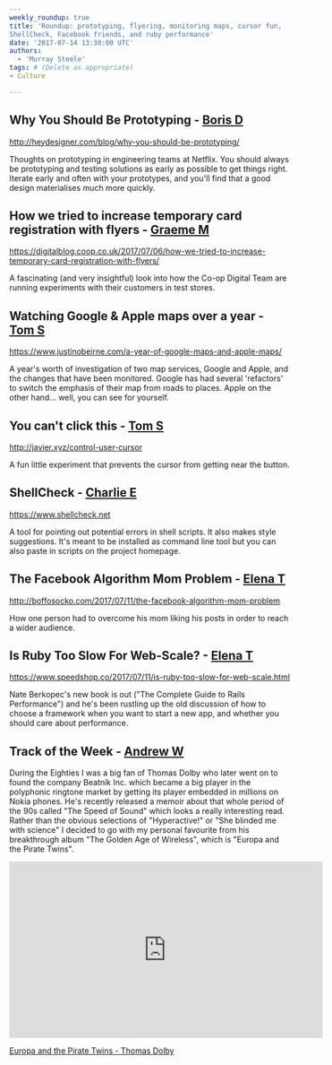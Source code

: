 ```yaml
---
weekly_roundup: true
title: 'Roundup: prototyping, flyering, monitoring maps, cursor fun, 
ShellCheck, Facebook friends, and ruby performance'
date: '2017-07-14 13:30:00 UTC'
authors:
  - 'Murray Steele'
tags: # (Delete as appropriate)
- Culture

---
```


## Why You Should Be Prototyping - [Boris D](/people#boris-divjak)

http://heydesigner.com/blog/why-you-should-be-prototyping/

Thoughts on prototyping in engineering teams at Netflix. You should always
be prototyping and testing solutions as early as possible to get things
right. Iterate early and often with your prototypes, and you'll find that
a good design materialises much more quickly.

## How we tried to increase temporary card registration with flyers - [Graeme M](/people#graeme-mccubbin)

https://digitalblog.coop.co.uk/2017/07/06/how-we-tried-to-increase-temporary-card-registration-with-flyers/

A fascinating (and very insightful) look into how the Co-op Digital Team
are running experiments with their customers in test stores.

## Watching Google & Apple maps over a year - [Tom S](/people#tom-sabin)

https://www.justinobeirne.com/a-year-of-google-maps-and-apple-maps/

A year's worth of investigation of two map services, Google and Apple, and
the changes that have been monitored. Google has had several 'refactors'
to switch the emphasis of their map from roads to places. Apple on the
other hand... well, you can see for yourself.

## You can't click this - [Tom S](/people#tom-sabin)

http://javier.xyz/control-user-cursor

A fun little experiment that prevents the cursor from getting near the
button.

## ShellCheck - [Charlie E](/people#charlie-egan)

https://www.shellcheck.net

A tool for pointing out potential errors in shell scripts. It also makes
style suggestions. It's meant to be installed as command line tool but you
can also paste in scripts on the project homepage.

## The Facebook Algorithm Mom Problem - [Elena T](/people#elena-tanasoiu)

http://boffosocko.com/2017/07/11/the-facebook-algorithm-mom-problem

How one person had to overcome his mom liking his posts in order to reach
a wider audience.

## Is Ruby Too Slow For Web-Scale? - [Elena T](/people#elena-tanasoiu)

https://www.speedshop.co/2017/07/11/is-ruby-too-slow-for-web-scale.html

Nate Berkopec's new book is out ("The Complete Guide to Rails
Performance") and he's been rustling up the old discussion of how to
choose a framework when you want to start a new app, and whether you
should care about performance.

## Track of the Week - [Andrew W](/people#andrew-white)

During the Eighties I was a big fan of Thomas Dolby who later went on to
found the company Beatnik Inc. which became a big player in the polyphonic
ringtone market by getting its player embedded in millions on Nokia
phones. He's recently released a memoir about that whole period of the 90s
called "The Speed of Sound" which looks a really interesting read. Rather
than the obvious selections of "Hyperactive!" or "She blinded me with
science" I decided to go with my personal favourite from his breakthrough
album "The Golden Age of Wireless", which is "Europa and the Pirate Twins".

<iframe width="560" height="315" src="https://www.youtube.com/embed/yNWPYH-XKpI" frameborder="0" allowfullscreen></iframe>

[Europa and the Pirate Twins - Thomas Dolby](https://www.youtube.com/watch?v=yNWPYH-XKpI)
